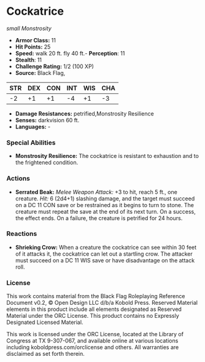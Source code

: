 # Cockatrice

*small* *Monstrosity*

- **Armor Class:** 11
- **Hit Points:** 25 
- **Speed:** walk 20 ft. fly 40 ft.- **Perception**: 11
- **Stealth**: 11
- **Challenge Rating:** 1/2 (100 XP)
- **Source:** Black Flag,

| STR | DEX | CON | INT | WIS | CHA |
| --- | --- | --- | --- | --- | --- |
| -2 | +1 | +1 | -4 | +1 | -3 |

- **Damage Resistances:** petrified,Monstrosity Resilience
- **Senses:** darkvision 60 ft.
- **Languages:** -

### Special Abilities

- **Monstrosity Resilience:** The cockatrice is resistant to exhaustion and to the frightened condition.

### Actions

- **Serrated Beak:** _Melee Weapon Attack:_ +3 to hit, reach 5 ft., one creature. _Hit:_ 6 (2d4+1) slashing damage, and the target must succeed on a DC 11 CON save or be restrained as it begins to turn to stone. The creature must repeat the save at the end of its next turn. On a success, the effect ends. On a failure, the creature is petrified for 24 hours.

### Reactions

- **Shrieking Crow:** When a creature the cockatrice can see within 30 feet of it attacks it, the cockatrice can let out a startling crow. The attacker must succeed on a DC 11 WIS save or have disadvantage on the attack roll.


### License

This work contains material from the Black Flag Roleplaying Reference Document v0.2, © Open Design LLC d/b/a Kobold Press. Reserved Material elements in this product include all elements designated as Reserved Material under the ORC License. This product contains no Expressly Designated Licensed Material.

This work is licensed under the ORC License, located at the Library of Congress at TX 9-307-067, and available online at various locations including koboldpress.com/orclicense and others. All warranties are disclaimed as set forth therein.
